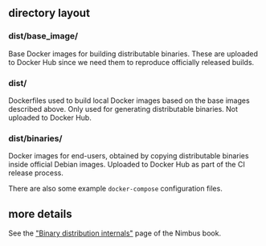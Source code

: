 ## directory layout

### dist/base_image/

Base Docker images for building distributable binaries. These are uploaded to
Docker Hub since we need them to reproduce officially released builds.

### dist/

Dockerfiles used to build local Docker images based on the base images
described above. Only used for generating distributable binaries. Not uploaded
to Docker Hub.

### dist/binaries/

Docker images for end-users, obtained by copying distributable binaries inside
official Debian images. Uploaded to Docker Hub as part of the CI release process.

There are also some example `docker-compose` configuration files.

## more details

See the ["Binary distribution internals"](https://nimbus.guide/distribution_internals.html) page of the Nimbus book.


